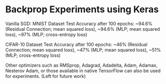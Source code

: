 # Backprop Experiments using Keras
Vanilla SGD:
MNIST Dataset Test Accuracy after 100 epochs: ~94.6% (Residual Connection; mean squared loss), ~94.6% (MLP; mean squared loss), ~97% (MLP; cross-entropy loss) 

CIFAR-10 Dataset Test Accuracy after 100 epochs: ~46% (Residual Connection; mean squared loss), ~47% (MLP; mean squared loss), ~51% (MLP; cross-entropy loss) 

Other optimizers such as RMSprop, Adagrad, Adadelta, Adam, Adamax, Nesterov Adam, or those available in native TensorFlow can also be used for experiments. (Left for future work)
